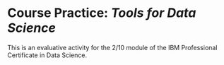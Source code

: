 # Course Practice: *Tools for Data Science*

This is an evaluative activity for the 2/10 module of the IBM Professional Certificate in Data Science.

